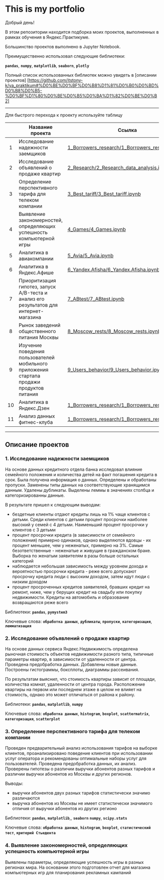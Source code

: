 # This is my portfolio
Добрый день!

В этом репозитории находится подборка моих проектов, выполненных в рамках обучения в Яндекс.Практикуме.

Большинство проектов выполнено в Jupyter Notebook.

Преимущественно использовал следующие библиотеки:

**`pandas`**, **`numpy`**, **`matplotlib`**, **`seaborn`**, **`plotly`**

Полный список использованных библиотек можно увидеть в [описании проектов] [https://github.com/itstony-k/ya_praktikum#%D0%BE%D0%BF%D0%B8%D1%81%D0%B0%D0%BD%D0%B8%D0%B5-%D0%BF%D1%80%D0%BE%D0%B5%D0%BA%D1%82%D0%BE%D0%B2]
___
Для быстрого перехода к проекту используйте таблицу


|     | Название проекта | Ссылка |
| :-: | ---                               | ---                                             |
|  1  | Исследование надежности заемщиков | [1_Borrowers_research/1_Borrowers_research.ipynb](https://github.com/itstony-k/ya_praktikum/blob/master/1_Borrowers_research/1_Borrowers_research.ipynb "Исследование надежности заемщиков") |
|  2  | Исследование объявлений о продаже квартир | [2_Research/2_Research_data_analysis.ipynb](https://github.com/itstony-k/ya_praktikum/blob/master/2_Research/2_Research_data_analysis.ipynb "Исследование объявлений о продаже квартир") |
|  3  | Определение перспективного тарифа для телеком компании | [3_Best_tariff/3_Best_tariff.ipynb](https://github.com/itstony-k/ya_praktikum/blob/master/3_Best_tariff/3_Best_tariff.ipynb "Определение перспективного тарифа для телеком компании") |
|  4  | Выявление закономерностей, определяющих успешность компьютерной игры | [4_Games/4_Games.ipynb](https://github.com/itstony-k/ya_praktikum/blob/master/4_Games/4_Games.ipynb "Выявление закономерностей, определяющих успешность компьютерной игры") |
|  5  | Аналитика в авиакомпании | [5_Avia/5_Avia.ipynb](https://github.com/itstony-k/ya_praktikum/blob/master/5_Avia/5_Avia.ipynb "Аналитика в авиакомпании") |
|  6  | Аналитика в Яндекс.Афише | [6_Yandex.Afisha/6_Yandex.Afisha.ipynb](https://github.com/itstony-k/ya_praktikum/blob/master/6_Yandex.Afisha/6_Yandex.Afisha.ipynb "Аналитика в Яндекс.Афише") |
|  7  | Приоритизация гипотез, запуск A/B-теста и анализ его результатов для интернет-магазина | [7_ABtest/7_ABtest.ipynb](https://github.com/itstony-k/ya_praktikum/blob/master/7_ABtest/7_ABtest.ipynb "Приоритизация гипотез, запуск A/B-теста и анализ его результатов для интернет-магазина") |
|  8  | Рынок заведений общественного питания Москвы | [8_Moscow_rests/8_Moscow_rests.ipynb](https://github.com/itstony-k/ya_praktikum/blob/master/8_Moscow_rests/8_Moscow_rests.ipynb "Рынок заведений общественного питания Москвы") |
|  9  | Изучение поведения пользователей мобильного приложения стартапа продажи продуктов питания | [9_Users_behavior/9_Users_behavior.ipynb](https://github.com/itstony-k/ya_praktikum/blob/master/9_Users_behavior/9_Users_behavior.ipynb "Изучение поведения пользователей мобильного приложения стартапа продажи продуктов питания") |
|  10  | Аналитика в Яндекс.Дзен | [1_Borrowers_research/1_Borrowers_research.ipynb](https://github.com/itstony-k/ya_praktikum/blob/master/1_Borrowers_research/1_Borrowers_research.ipynb "Аналитика в Яндекс.Дзен") |
|  11  | Анализ данных фитнес-клуба | [1_Borrowers_research/1_Borrowers_research.ipynb](https://github.com/itstony-k/ya_praktikum/blob/master/1_Borrowers_research/1_Borrowers_research.ipynb "Анализ данных фитнес-клуба") |

___
## Описание проектов
### 1. Исследование надежности заемщиков
На основе данных кредитного отдела банка исследовал влияние семейного положения и количества детей на факт погашения кредита в срок. Была получена информация о данных. Определены и обработаны пропуски. Заменены типы данных на соответствующие хранящимся данным. Удалены дубликаты. Выделены леммы в значениях столбца и категоризированны данные. 

В результате пришел к следующим выводам:
- бездетные клиенты отдают кредиты лишь на 1% чаще клиентов с детьми. Среди клиентов с детьми процент просрочки наиболее высокий у семей с 4 детьми. Наименьший процент просрочки у клиентов с 3 детьми
- процент просрочки кредита (в зависимости от семейного положения) примерно одинаков, однако выделяются вдовцы - их процент меньшее, чем у неженатых, примерно на 3%. Самые безответственные - неженатые и живущие в гражданском браке. Выборка по женатым заявителям в разы больше остальных категорий
- наблюдается небольшая зависимость между уровнем дохода и вероятностью просрочки кредита - реже всего допускают просрочку кредита люди с высоким доходом, затем идут люди с низким доходом
- процент просроченных кредитов заявителей, бравших кредит на ремонт, ниже, чем у берущих кредит на свадьбу или покупку недвижимости. Кредиты на автомобиль и образование возвращаются реже всего

Библиотеки:
**`pandas`**, **`pymystem3`**

Ключевые слова:
**`обработка данных`**, **`дубликаты`**, **`пропуски`**, **`категоризация`**, **`лемматизация`**

### 2. Исследование объявлений о продаже квартир
На основе данных сервиса Яндекс.Недвижимость определена рыночная стоимость объектов недвижимости разного типа, типичные параметры квартир, в зависимости от удаленности от центра. Проведена предобработка данных. Добавлены новые данные. Построены гистограммы, боксплоты, диаграммы рассеивания.

По результатам выяснил, что стоимость квартиры зависит от площади, количества комнат, удаленности от центра города. Расположение квартиры на первом или последнем этаже в целом не влияет на стоимость, однако это может отличаться от района к району.

Библиотеки:
**`pandas`**, **`matplotlib`**, **`numpy`**

Ключевые слова:
**`обработка данных`**, **`histogram`**, **`boxplot`**, **`scattermatrix`**, **`категоризация`**, **`scatterplot`**

### 3. Определение перспективного тарифа для телеком компании
Проведен предварительный анализ использования​ ​тарифов на выборке клиентов, проанализировано поведение клиентов при использовании услуг оператора и рекомендованы оптимальные наборы услуг для пользователей. Проведена предобработка данных, их анализ. Проверены гипотезы о различии выручки абонентов разных тарифов и различии выручки абонентов из Москвы и других регионов. 

Выводы:
- выручки абонентов двух разных тарифов статистически значимо различаются
- выручка абонентов из Москвы не имеет статистически значимого отличия от выручки абонентов из других регионо

Библиотеки:
**`pandas`**, **`matplotlib`**,, **`seaborn`** **`numpy`**, **`scipy.stats`**

Ключевые слова:
**`обработка данных`**, **`histogram`**, **`boxplot`**, **`статистический тест`**, **`критерий Стьюдента`**

### 4. Выявление закономерностей, определяющих успешность компьютерной игры
Выявлены параметры, определяющие успешность игры в разных регионах мира. На основании этого подготовлен отчет для магазина компьютерных игр для планирования рекламных кампаний